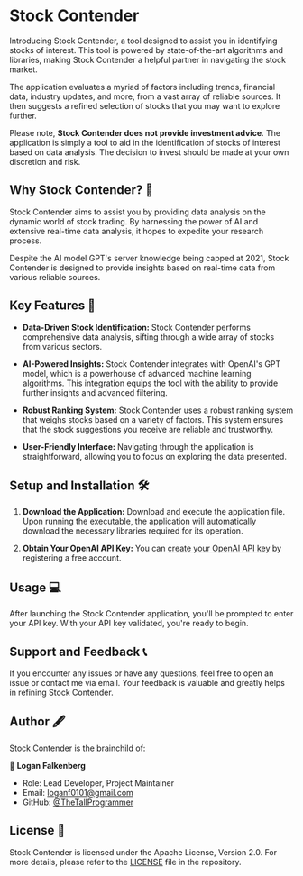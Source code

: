 # Stock Contender 

Introducing Stock Contender, a tool designed to assist you in identifying stocks of interest. This tool is powered by state-of-the-art algorithms and libraries, making Stock Contender a helpful partner in navigating the stock market.

The application evaluates a myriad of factors including trends, financial data, industry updates, and more, from a vast array of reliable sources. It then suggests a refined selection of stocks that you may want to explore further.

Please note, **Stock Contender does not provide investment advice**. The application is simply a tool to aid in the identification of stocks of interest based on data analysis. The decision to invest should be made at your own discretion and risk.

## Why Stock Contender? 🎯

Stock Contender aims to assist you by providing data analysis on the dynamic world of stock trading. By harnessing the power of AI and extensive real-time data analysis, it hopes to expedite your research process.

Despite the AI model GPT's server knowledge being capped at 2021, Stock Contender is designed to provide insights based on real-time data from various reliable sources.

## Key Features 🎉

- **Data-Driven Stock Identification:** Stock Contender performs comprehensive data analysis, sifting through a wide array of stocks from various sectors.

- **AI-Powered Insights:** Stock Contender integrates with OpenAI's GPT model, which is a powerhouse of advanced machine learning algorithms. This integration equips the tool with the ability to provide further insights and advanced filtering.

- **Robust Ranking System:** Stock Contender uses a robust ranking system that weighs stocks based on a variety of factors. This system ensures that the stock suggestions you receive are reliable and trustworthy.

- **User-Friendly Interface:** Navigating through the application is straightforward, allowing you to focus on exploring the data presented.

## Setup and Installation 🛠️

1. **Download the Application:** Download and execute the application file. Upon running the executable, the application will automatically download the necessary libraries required for its operation.

2. **Obtain Your OpenAI API Key:** You can [create your OpenAI API key](https://platform.openai.com/account/api-keys) by registering a free account.

## Usage 💻

After launching the Stock Contender application, you'll be prompted to enter your API key. With your API key validated, you're ready to begin. 

## Support and Feedback 📞

If you encounter any issues or have any questions, feel free to open an issue or contact me via email. Your feedback is valuable and greatly helps in refining Stock Contender.

## Author 🖋️

Stock Contender is the brainchild of:

👤 **Logan Falkenberg**

- Role: Lead Developer, Project Maintainer
- Email: [loganf0101@gmail.com](mailto:loganf0101@gmail.com)
- GitHub: [@TheTallProgrammer](https://github.com/TheTallProgrammer)

## License 📄

Stock Contender is licensed under the Apache License, Version 2.0. For more details, please refer to the [LICENSE](LICENSE) file in the repository.
